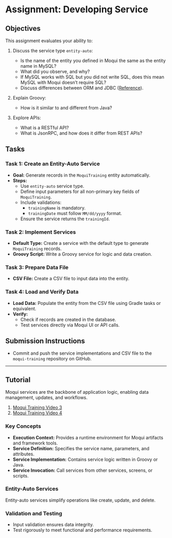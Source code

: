# Assignment: Developing Service

## Objectives

This assignment evaluates your ability to:

1. Discuss the service type `entity-auto`:
    - Is the name of the entity you defined in Moqui the same as the entity name in MySQL?
    - What did you observe, and why?
    - If MySQL works with SQL but you did not write SQL, does this mean MySQL with Moqui doesn’t require SQL?
    - Discuss differences between ORM and JDBC ([Reference](https://www.geeksforgeeks.org/hibernate-difference-between-orm-and-jdbc/)).

2. Explain Groovy:
    - How is it similar to and different from Java?

3. Explore APIs:
    - What is a RESTful API?
    - What is JsonRPC, and how does it differ from REST APIs?

## Tasks

### Task 1: Create an Entity-Auto Service

- **Goal:** Generate records in the `MoquiTraining` entity automatically.
- **Steps:**
    - Use `entity-auto` service type.
    - Define input parameters for all non-primary key fields of `MoquiTraining`.
    - Include validations:
        - `trainingName` is mandatory.
        - `trainingDate` must follow `MM/dd/yyyy` format.
    - Ensure the service returns the `trainingId`.

### Task 2: Implement Services

- **Default Type:** Create a service with the default type to generate `MoquiTraining` records.
- **Groovy Script:** Write a Groovy service for logic and data creation.

### Task 3: Prepare Data File

- **CSV File:** Create a CSV file to input data into the entity.

### Task 4: Load and Verify Data

- **Load Data:** Populate the entity from the CSV file using Gradle tasks or equivalent.
- **Verify:**
    - Check if records are created in the database.
    - Test services directly via Moqui UI or API calls.

## Submission Instructions

- Commit and push the service implementations and CSV file to the `moqui-training` repository on GitHub.

---

## Tutorial

Moqui services are the backbone of application logic, enabling data management, updates, and workflows.

1. [Moqui Training Video 3](https://www.youtube.com/watch?v=6kFwPlPk92c)
2. [Moqui Training Video 4](https://www.youtube.com/watch?v=EpEt9ndJUWA&list=PL6JSOz3-TrFSMiuGounNRnje-JQDi8l8g&index=5&t=1s)


### Key Concepts

- **Execution Context:** Provides a runtime environment for Moqui artifacts and framework tools.
- **Service Definition:** Specifies the service name, parameters, and attributes.
- **Service Implementation:** Contains service logic written in Groovy or Java.
- **Service Invocation:** Call services from other services, screens, or scripts.

### Entity-Auto Services

Entity-auto services simplify operations like create, update, and delete.

### Validation and Testing

- Input validation ensures data integrity.
- Test rigorously to meet functional and performance requirements.

